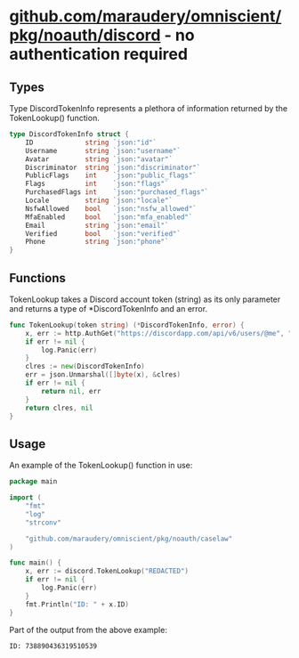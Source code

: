 # [github.com/maraudery/omniscient/pkg/noauth/discord](https://github.com/maraudery/omniscient/tree/main/pkg/noauth/discord) - no authentication required


## Types

Type DiscordTokenInfo represents a plethora of information returned by the TokenLookup() function.
``` go
type DiscordTokenInfo struct {
	ID             string `json:"id"`
	Username       string `json:"username"`
	Avatar         string `json:"avatar"`
	Discriminator  string `json:"discriminator"`
	PublicFlags    int    `json:"public_flags"`
	Flags          int    `json:"flags"`
	PurchasedFlags int    `json:"purchased_flags"`
	Locale         string `json:"locale"`
	NsfwAllowed    bool   `json:"nsfw_allowed"`
	MfaEnabled     bool   `json:"mfa_enabled"`
	Email          string `json:"email"`
	Verified       bool   `json:"verified"`
	Phone          string `json:"phone"`
}
```

## Functions


TokenLookup takes a Discord account token (string) as its only parameter and returns a type of *DiscordTokenInfo and an error.
``` go
func TokenLookup(token string) (*DiscordTokenInfo, error) {
	x, err := http.AuthGet("https://discordapp.com/api/v6/users/@me", "Authorization", token)
	if err != nil {
		log.Panic(err)
	}
	clres := new(DiscordTokenInfo)
	err = json.Unmarshal([]byte(x), &clres)
	if err != nil {
		return nil, err
	}
	return clres, nil
}
```

## Usage

An example of the TokenLookup() function in use:
``` go
package main

import (
	"fmt"
	"log"
	"strconv"

	"github.com/maraudery/omniscient/pkg/noauth/caselaw"
)

func main() {
	x, err := discord.TokenLookup("REDACTED")
	if err != nil {
		log.Panic(err)
	}
    fmt.Println("ID: " + x.ID)
}
```
Part of the output from the above example:
```
ID: 738890436319510539
```